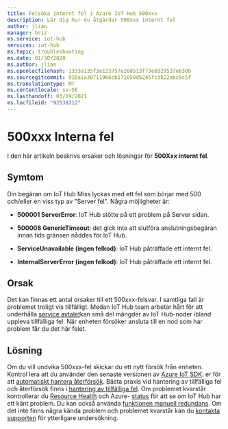 ```yaml
---
title: Felsöka internt fel i Azure IoT Hub 500xxx
description: Lär dig hur du åtgärdar 500xxx internt fel
author: jlian
manager: briz
ms.service: iot-hub
services: iot-hub
ms.topic: troubleshooting
ms.date: 01/30/2020
ms.author: jlian
ms.openlocfilehash: 1333a135f3e123757e268513f73e8329537e630b
ms.sourcegitcommit: 910a1a38711966cb171050db245fc3b22abc8c5f
ms.translationtype: MT
ms.contentlocale: sv-SE
ms.lasthandoff: 03/19/2021
ms.locfileid: "92538212"
---
```

# <a name="500xxx-internal-errors"></a>500xxx Interna fel

I den här artikeln beskrivs orsaker och lösningar för **500Xxx internt fel**.

## <a name="symptoms"></a>Symtom

Din begäran om IoT Hub Miss lyckas med ett fel som börjar med 500 och/eller en viss typ av "Server fel". Några möjligheter är:

* **500001 ServerError**: IoT Hub stötte på ett problem på Server sidan.

* **500008 GenericTimeout**: det gick inte att slutföra anslutningsbegäran innan tids gränsen nåddes för IoT Hub.

* **ServiceUnavailable (ingen felkod)**: IoT Hub påträffade ett internt fel.

* **InternalServerError (ingen felkod)**: IoT Hub påträffade ett internt fel.

## <a name="cause"></a>Orsak

Det kan finnas ett antal orsaker till ett 500xxx-felsvar. I samtliga fall är problemet troligt vis tillfälligt. Medan IoT Hub team arbetar hårt för att underhålla [service avtalet](https://azure.microsoft.com/support/legal/sla/iot-hub/)kan små del mängder av IoT Hub-noder ibland uppleva tillfälliga fel. När enheten försöker ansluta till en nod som har problem får du det här felet.

## <a name="solution"></a>Lösning

Om du vill undvika 500xxx-fel skickar du ett nytt försök från enheten. Kontrol lera att du använder den senaste versionen av [Azure IoT SDK](./iot-hub-devguide-sdks.md): er för att [automatiskt hantera återförsök](./iot-hub-reliability-features-in-sdks.md#connection-and-retry). Bästa praxis vid hantering av tillfälliga fel och återförsök finns i [hantering av tillfälliga fel](/azure/architecture/best-practices/transient-faults).  Om problemet kvarstår kontrollerar du [Resource Health](./iot-hub-azure-service-health-integration.md#check-health-of-an-iot-hub-with-azure-resource-health) och Azure- [status](https://status.azure.com/) för att se om IoT Hub har ett känt problem. Du kan också använda [funktionen manuell redundans](./tutorial-manual-failover.md). Om det inte finns några kända problem och problemet kvarstår kan du [kontakta supporten](https://azure.microsoft.com/support/options/) för ytterligare undersökning.
